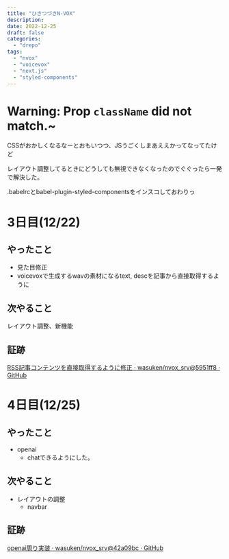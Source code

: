 ```yaml
---
title: "ひきつづきN-VOX"
description:
date: 2022-12-25
draft: false
categories:
  - "drepo"
tags:
  - "nvox"
  - "voicevox"
  - "next.js"
  - "styled-components"
---
```


# Warning: Prop `className` did not match.~

CSSがおかしくなるなーとおもいつつ、JSうごくしまあええかってなってたけど

レイアウト調整してるときにどうしても無視できなくなったのでぐぐったら一発で解決した。

.babelrcとbabel-plugin-styled-componentsをインスコしておわりっ

# 3日目(12/22)

## やったこと

- 見た目修正
- voicevoxで生成するwavの素材になるtext, descを記事から直接取得するように


## 次やること

レイアウト調整、新機能

## 証跡

[RSS記事コンテンツを直接取得するように修正 · wasuken/nvox_srv@5951ff8 · GitHub](https://github.com/wasuken/nvox_srv/commit/5951ff8174b2ba1b12243c8aad02d019a23c8dac)

# 4日目(12/25)

## やったこと

- openai
  - chatできるようにした。

## 次やること

- レイアウトの調整
  - navbar


## 証跡

[openai周り実装 · wasuken/nvox_srv@42a09bc · GitHub](https://github.com/wasuken/nvox_srv/commit/42a09bc3a9903023f3d1de4785d11a6bf8e7b3da)
